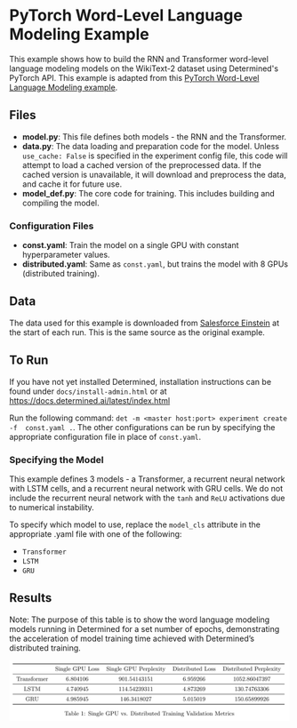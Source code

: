 # PyTorch Word-Level Language Modeling Example

This example shows how to build the RNN and Transformer word-level language modeling models
on the WikiText-2 dataset using Determined's PyTorch API. This example is adapted 
from this [PyTorch Word-Level Language Modeling example](https://github.com/pytorch/examples/tree/master/word_language_model).

## Files
* **model.py**: This file defines both models - the RNN and the Transformer.
* **data.py**: The data loading and preparation code for the model. Unless `use_cache: False` is specified in the experiment config file, this code will attempt to load a cached version of the preprocessed data. If the cached version is unavailable, it will download and preprocess the data, and cache it for future use.
* **model_def.py**: The core code for training. This includes building and compiling the model.

### Configuration Files
* **const.yaml**: Train the model on a single GPU with constant hyperparameter values.
* **distributed.yaml**: Same as `const.yaml`, but trains the model with 8 GPUs (distributed training).

## Data
The data used for this example is downloaded from [Salesforce Einstein](https://www.salesforce.com/products/einstein/ai-research/the-wikitext-dependency-language-modeling-dataset/) at the start of each run. This is the same source as the original example.

## To Run
If you have not yet installed Determined, installation instructions can be found
under `docs/install-admin.html` or at https://docs.determined.ai/latest/index.html

Run the following command: `det -m <master host:port> experiment create -f 
const.yaml .`. The other configurations can be run by specifying the appropriate 
configuration file in place of `const.yaml`.

### Specifying the Model
This example defines 3 models - a Transformer, a recurrent neural network with LSTM cells,
and a recurrent neural network with GRU cells. We do not include the recurrent neural network with the `tanh` and `ReLU` activations due to numerical instability.

To specify which model to use, replace the `model_cls` attribute in the appropriate .yaml file with one of the following:
* `Transformer`
* `LSTM`
* `GRU`

## Results
Note: The purpose of this table is to show the word language modeling models running in Determined 
for a set number of epochs, demonstrating the acceleration of model training time 
achieved with Determined’s distributed training.

![Single GPU vs. Distributed Training with Determined AI](validation_loss_table.png)